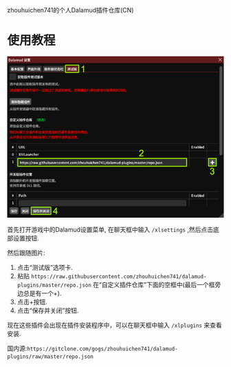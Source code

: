 zhouhuichen741的个人Dalamud插件仓库(CN)

# 使用教程
![image](https://raw.githubusercontent.com/zhouhuichen741/dalamud-plugins/master/README.jpg)

首先打开游戏中的Dalamud设置菜单, 在聊天框中输入 `/xlsettings` ,然后点击底部设置按钮.

然后跟随图片:
1. 点击“测试版”选项卡.
2. 粘贴 `https://raw.githubusercontent.com/zhouhuichen741/dalamud-plugins/master/repo.json` 在“自定义插件仓库”下面的空框中(最后一个框旁边总是有一个+).
3. 点击+按钮.
4. 点击“保存并关闭”按钮.

现在这些插件会出现在插件安装程序中，可以在聊天框中输入 `/xlplugins` 来查看安装.

国内源:`https://gitclone.com/gogs/zhouhuichen741/dalamud-plugins/raw/master/repo.json`
